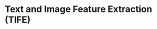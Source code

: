 # Text and Image Feature Extraction (TIFE)


<!-- This is a template repository. Please initialize your python project using this template.

1. Make sure you have a right python version installed locally and change the version of python from the files below
   - `.github/workflows/ruff.yml`
   - `.github/workflows/unittest.yml`
   - `pyproject.toml`

2. `your_project_name` is your project package name including src.

3. Development
   ```
   python -m venv .venv
   source .venv/bin/activate
   python -m pip install --upgrade pip build
   python -m pip install --editable ."[dev, test]"
   ```
   
5. If you want to build a project
   ```
   python -m build
   ```
 -->
